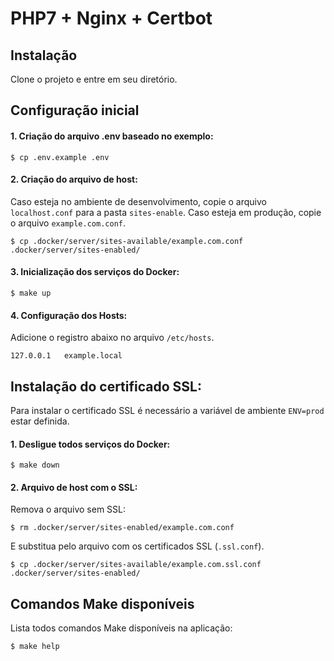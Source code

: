 # PHP7 + Nginx + Certbot

## Instalação

Clone o projeto e entre em seu diretório.

## Configuração inicial

#### 1. Criação do arquivo .env baseado no exemplo:

```console
$ cp .env.example .env
```

#### 2. Criação do arquivo de host:

Caso esteja no ambiente de desenvolvimento, copie o arquivo `localhost.conf` para a pasta `sites-enable`. Caso esteja em produção, copie o arquivo `example.com.conf`.

```console
$ cp .docker/server/sites-available/example.com.conf .docker/server/sites-enabled/
```

#### 3. Inicialização dos serviços do Docker:

```console
$ make up
```

#### 4. Configuração dos Hosts:

Adicione o registro abaixo no arquivo `/etc/hosts`.

```console
127.0.0.1   example.local
```

## Instalação do certificado SSL:

Para instalar o certificado SSL é necessário a variável de ambiente `ENV=prod` estar definida.

#### 1. Desligue todos serviços do Docker:

```console
$ make down
```

#### 2. Arquivo de host com o SSL:

Remova o arquivo sem SSL:

```console
$ rm .docker/server/sites-enabled/example.com.conf
```

E substitua pelo arquivo com os certificados SSL (`.ssl.conf`).

```console
$ cp .docker/server/sites-available/example.com.ssl.conf .docker/server/sites-enabled/
```

## Comandos Make disponíveis

Lista todos comandos Make disponíveis na aplicação:

```console
$ make help
```
